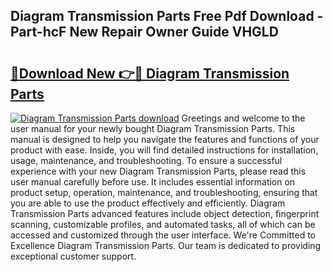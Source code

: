 ## Diagram Transmission Parts Free Pdf Download - Part-hcF New Repair Owner Guide VHGLD

# <h2><a href="http://dfiso01.blite.top/?on=Diagram+Transmission+Parts">🔗Download New 👉🔴 Diagram Transmission Parts</a></h2>

[![Diagram Transmission Parts download](https://i.imgur.com/lujVjoI.png)](http://dfiso01.blite.top/?on=Diagram+Transmission+Parts)
Greetings and welcome to the user manual for your newly bought Diagram Transmission Parts. This manual is designed to help you navigate the features and functions of your product with ease. Inside, you will find detailed instructions for installation, usage, maintenance, and troubleshooting. To ensure a successful experience with your new Diagram Transmission Parts, please read this user manual carefully before use. It includes essential information on product setup, operation, maintenance, and troubleshooting, ensuring that you are able to use the product effectively and efficiently. Diagram Transmission Parts advanced features include object detection, fingerprint scanning, customizable profiles, and automated tasks, all of which can be accessed and customized through the user interface. We're Committed to Excellence Diagram Transmission Parts. Our team is dedicated to providing exceptional customer support.
